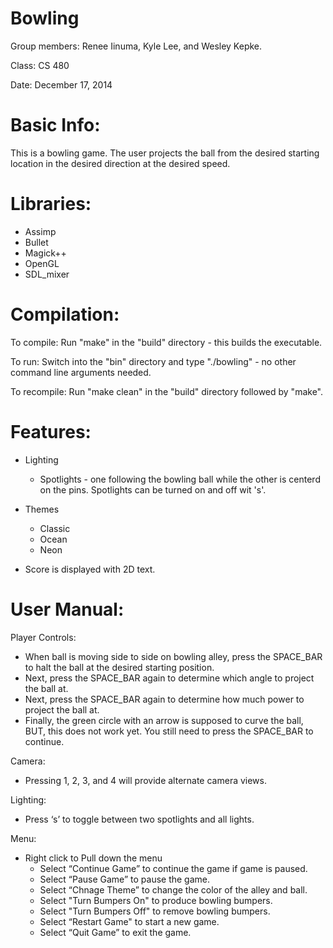 Bowling
=======

Group members: Renee Iinuma, Kyle Lee, and Wesley Kepke. 

Class: CS 480

Date: December 17, 2014 

Basic Info:
===========

This is a bowling game. The user projects the ball from the desired starting location in the desired direction at the desired speed. 

Libraries:
==========

* Assimp
* Bullet
* Magick++
* OpenGL 
* SDL_mixer

Compilation:
============

To compile: Run "make" in the "build" directory - this builds the executable. 

To run: Switch into the "bin" directory and type "./bowling" - no other command line arguments needed.

To recompile: Run "make clean" in the "build" directory followed by "make". 

Features:
=========

* Lighting
  * Spotlights - one following the bowling ball while the other is centerd on the pins. Spotlights can be turned on and off wit 's'. 

* Themes
  * Classic
  * Ocean
  * Neon

* Score is displayed with 2D text. 

User Manual:
============

Player Controls:
* When ball is moving side to side on bowling alley, press the SPACE_BAR to halt the ball at the desired starting position.
* Next, press the SPACE_BAR again to determine which angle to project the ball at.
* Next, press the SPACE_BAR again to determine how much power to project the ball at.
* Finally, the green circle with an arrow is supposed to curve the ball, BUT, this does not work yet. You still need to press the SPACE_BAR to continue. 

Camera:
* Pressing 1, 2, 3, and 4 will provide alternate camera views. 

Lighting:
* Press ‘s’ to toggle between two spotlights and all lights. 

Menu:
* Right click to Pull down the menu
  * Select “Continue Game” to continue the game if game is paused.
  * Select “Pause Game” to pause the game.
  * Select “Chnage Theme” to change the color of the alley and ball.
  * Select "Turn Bumpers On" to produce bowling bumpers. 
  * Select "Turn Bumpers Off" to remove bowling bumpers. 
  * Select “Restart Game" to start a new game. 
  * Select “Quit Game” to exit the game. 
